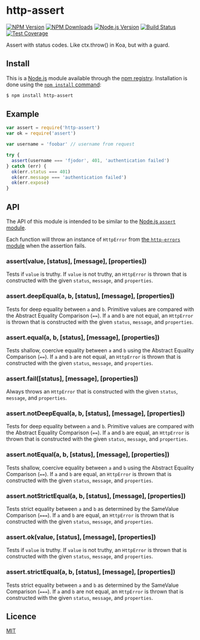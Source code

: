 # http-assert

[![NPM Version][npm-version-image]][npm-url]
[![NPM Downloads][npm-downloads-image]][npm-url]
[![Node.js Version][node-version-image]][node-version-url]
[![Build Status][ci-image]][ci-url]
[![Test Coverage][coveralls-image]][coveralls-url]

Assert with status codes. Like ctx.throw() in Koa, but with a guard.

## Install

This is a [Node.js](https://nodejs.org/en/) module available through the
[npm registry](https://www.npmjs.com/). Installation is done using the
[`npm install` command](https://docs.npmjs.com/getting-started/installing-npm-packages-locally):

```bash
$ npm install http-assert
```

## Example

```js
var assert = require('http-assert')
var ok = require('assert')

var username = 'foobar' // username from request

try {
  assert(username === 'fjodor', 401, 'authentication failed')
} catch (err) {
  ok(err.status === 401)
  ok(err.message === 'authentication failed')
  ok(err.expose)
}
```

## API

The API of this module is intended to be similar to the
[Node.js `assert` module](https://nodejs.org/dist/latest/docs/api/assert.html).

Each function will throw an instance of `HttpError` from
[the `http-errors` module](https://www.npmjs.com/package/http-errors)
when the assertion fails.

### assert(value, [status], [message], [properties])

Tests if `value` is truthy. If `value` is not truthy, an `HttpError`
is thrown that is constructed with the given `status`, `message`, and `properties`.

### assert.deepEqual(a, b, [status], [message], [properties])

Tests for deep equality between `a` and `b`. Primitive values are compared with the Abstract Equality Comparison (`==`).
If `a` and `b`
are not equal, an `HttpError` is thrown that is constructed with the given `status`, `message`, and `properties`.

### assert.equal(a, b, [status], [message], [properties])

Tests shallow, coercive equality between `a` and `b` using the Abstract Equality Comparison (`==`). If `a` and `b` are
not equal, an `HttpError`
is thrown that is constructed with the given `status`, `message`, and `properties`.

### assert.fail([status], [message], [properties])

Always throws an `HttpError` that is constructed with the given `status`,
`message`, and `properties`.

### assert.notDeepEqual(a, b, [status], [message], [properties])

Tests for deep equality between `a` and `b`. Primitive values are compared with the Abstract Equality Comparison (`==`).
If `a` and `b`
are equal, an `HttpError` is thrown that is constructed with the given
`status`, `message`, and `properties`.

### assert.notEqual(a, b, [status], [message], [properties])

Tests shallow, coercive equality between `a` and `b` using the Abstract Equality Comparison (`==`). If `a` and `b` are
equal, an `HttpError` is thrown that is constructed with the given `status`, `message`, and
`properties`.

### assert.notStrictEqual(a, b, [status], [message], [properties])

Tests strict equality between `a` and `b` as determined by the SameValue Comparison (`===`). If `a` and `b` are equal,
an `HttpError` is thrown that is constructed with the given `status`, `message`, and `properties`.

### assert.ok(value, [status], [message], [properties])

Tests if `value` is truthy. If `value` is not truthy, an `HttpError`
is thrown that is constructed with the given `status`, `message`, and `properties`.

### assert.strictEqual(a, b, [status], [message], [properties])

Tests strict equality between `a` and `b` as determined by the SameValue Comparison (`===`). If `a` and `b` are not
equal, an `HttpError`
is thrown that is constructed with the given `status`, `message`, and `properties`.

## Licence

[MIT](LICENSE)

[ci-image]: https://badgen.net/github/checks/jshttp/http-assert/master?label=ci

[ci-url]: https://github.com/jshttp/http-assert/actions?query=workflow%3Aci

[coveralls-image]: https://badgen.net/coveralls/c/github/jshttp/http-assert/master

[coveralls-url]: https://coveralls.io/r/jshttp/http-assert?branch=master

[node-version-image]: https://badgen.net/npm/node/http-assert

[node-version-url]: https://nodejs.org/en/download

[npm-downloads-image]: https://badgen.net/npm/dm/http-assert

[npm-url]: https://npmjs.org/package/http-assert

[npm-version-image]: https://badgen.net/npm/v/http-assert
